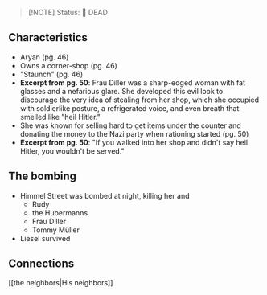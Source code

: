 > [!NOTE] Status:
> 🔴 DEAD
## Characteristics
- Aryan (pg. 46)
- Owns a corner-shop (pg. 46)
- "Staunch" (pg. 46)
- **Excerpt from pg. 50**: Frau Diller was a sharp-edged woman with fat glasses and a nefarious glare. She developed this evil look to discourage the very idea of stealing from her shop, which she occupied with soldierlike posture, a refrigerated voice, and even breath that smelled like "heil Hitler."
- She was known for selling hard to get items under the counter and donating the money to the Nazi party when rationing started (pg. 50)
- **Excerpt from pg. 50**: "If you walked into her shop and didn't say heil Hitler, you wouldn't be served."
## The bombing
- Himmel Street was bombed at night, killing her and
	- Rudy
	- the Hubermanns
	- Frau Diller
	- Tommy Müller
- Liesel survived
## Connections
[[the neighbors|His neighbors]]
